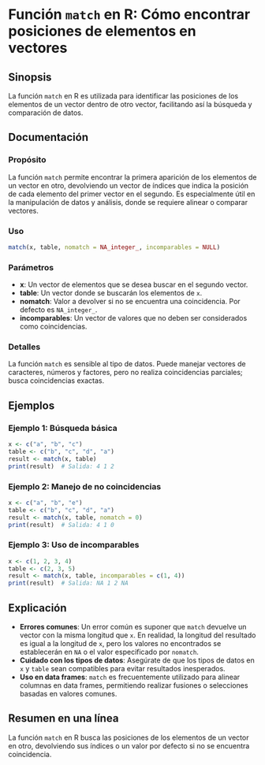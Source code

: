 <!--
Meta Description: # Función `match` en R: Cómo encontrar posiciones de elementos en vectores ## Sinopsis La función `match` en R es utilizada para identificar las posic...
Meta Keywords: match, vector, table, los, elementos
-->

# Función `match` en R: Cómo encontrar posiciones de elementos en vectores

## Sinopsis
La función `match` en R es utilizada para identificar las posiciones de los elementos de un vector dentro de otro vector, facilitando así la búsqueda y comparación de datos.

## Documentación
### Propósito
La función `match` permite encontrar la primera aparición de los elementos de un vector en otro, devolviendo un vector de índices que indica la posición de cada elemento del primer vector en el segundo. Es especialmente útil en la manipulación de datos y análisis, donde se requiere alinear o comparar vectores.

### Uso
```R
match(x, table, nomatch = NA_integer_, incomparables = NULL)
```

### Parámetros
- **x**: Un vector de elementos que se desea buscar en el segundo vector.
- **table**: Un vector donde se buscarán los elementos de `x`.
- **nomatch**: Valor a devolver si no se encuentra una coincidencia. Por defecto es `NA_integer_`.
- **incomparables**: Un vector de valores que no deben ser considerados como coincidencias.

### Detalles
La función `match` es sensible al tipo de datos. Puede manejar vectores de caracteres, números y factores, pero no realiza coincidencias parciales; busca coincidencias exactas.

## Ejemplos
### Ejemplo 1: Búsqueda básica
```R
x <- c("a", "b", "c")
table <- c("b", "c", "d", "a")
result <- match(x, table)
print(result)  # Salida: 4 1 2
```

### Ejemplo 2: Manejo de no coincidencias
```R
x <- c("a", "b", "e")
table <- c("b", "c", "d", "a")
result <- match(x, table, nomatch = 0)
print(result)  # Salida: 4 1 0
```

### Ejemplo 3: Uso de incomparables
```R
x <- c(1, 2, 3, 4)
table <- c(2, 3, 5)
result <- match(x, table, incomparables = c(1, 4))
print(result)  # Salida: NA 1 2 NA
```

## Explicación
- **Errores comunes**: Un error común es suponer que `match` devuelve un vector con la misma longitud que `x`. En realidad, la longitud del resultado es igual a la longitud de `x`, pero los valores no encontrados se establecerán en `NA` o el valor especificado por `nomatch`.
- **Cuidado con los tipos de datos**: Asegúrate de que los tipos de datos en `x` y `table` sean compatibles para evitar resultados inesperados.
- **Uso en data frames**: `match` es frecuentemente utilizado para alinear columnas en data frames, permitiendo realizar fusiones o selecciones basadas en valores comunes.

## Resumen en una línea
La función `match` en R busca las posiciones de los elementos de un vector en otro, devolviendo sus índices o un valor por defecto si no se encuentra coincidencia.